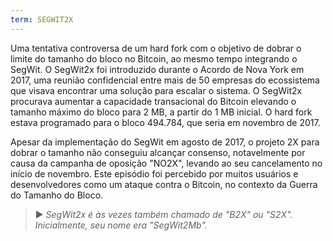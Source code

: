 ```yaml
---
term: SEGWIT2X
---
```


Uma tentativa controversa de um hard fork com o objetivo de dobrar o limite do tamanho do bloco no Bitcoin, ao mesmo tempo integrando o SegWit. O SegWit2x foi introduzido durante o Acordo de Nova York em 2017, uma reunião confidencial entre mais de 50 empresas do ecossistema que visava encontrar uma solução para escalar o sistema. O SegWit2x procurava aumentar a capacidade transacional do Bitcoin elevando o tamanho máximo do bloco para 2 MB, a partir do 1 MB inicial. O hard fork estava programado para o bloco 494.784, que seria em novembro de 2017.

Apesar da implementação do SegWit em agosto de 2017, o projeto 2X para dobrar o tamanho não conseguiu alcançar consenso, notavelmente por causa da campanha de oposição "NO2X", levando ao seu cancelamento no início de novembro. Este episódio foi percebido por muitos usuários e desenvolvedores como um ataque contra o Bitcoin, no contexto da Guerra do Tamanho do Bloco.

> ► *SegWit2x é às vezes também chamado de "B2X" ou "S2X". Inicialmente, seu nome era "SegWit2Mb".*